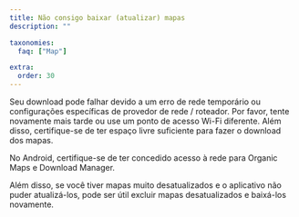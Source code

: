 ```yaml
---
title: Não consigo baixar (atualizar) mapas
description: ""

taxonomies:
  faq: ["Map"]

extra:
  order: 30
---
```


Seu download pode falhar devido a um erro de rede temporário ou configurações específicas de provedor de rede / roteador. Por favor, tente novamente mais tarde ou use um ponto de acesso Wi-Fi diferente. Além disso, certifique-se de ter espaço livre suficiente para fazer o download dos mapas.

No Android, certifique-se de ter concedido acesso à rede para Organic Maps e Download Manager.

Além disso, se você tiver mapas muito desatualizados e o aplicativo não puder atualizá-los, pode ser útil excluir mapas desatualizados e baixá-los novamente.
